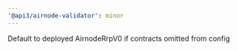 ```yaml
---
'@api3/airnode-validator': minor
---
```


Default to deployed AirnodeRrpV0 if contracts omitted from config
